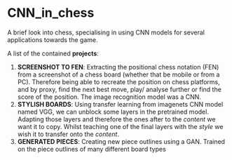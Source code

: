 # CNN_in_chess
A brief look into chess, specialising in using CNN models for several applications towards the game.

A list of the contained **projects**:
1. **SCREENSHOT TO FEN**: Extracting the positional chess notation (FEN) from a screenshot of a chess board (whether that be mobile or from a PC). Therefore being able to recreate the position on chess platforms, and by proxy, find the next best move, play/ analyse further or find the score of the position. The image recognition model was a CNN.
1. **STYLISH BOARDS**: Using transfer learning from imagenets CNN model named VGG, we can unblock some layers in the pretrained model. Adapting those layers and therefore the ones after to the *content* we want it to copy. Whilst teaching one of the final layers with the *style* we wish it to transfer onto the *content*.
1. **GENERATED PIECES**: Creating new piece outlines using a GAN. Trained on the piece outlines of many different board types 
